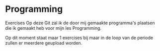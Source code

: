 # Programming
 Exercises
Op deze Git zal ik de door mij gemaakte programma's plaatsen die ik gemaakt heb voor mijn les Programming.

Op dit moment staat maar 1 exercises bij maar in de loop van de periode zullen er meerdere geupload worden.
